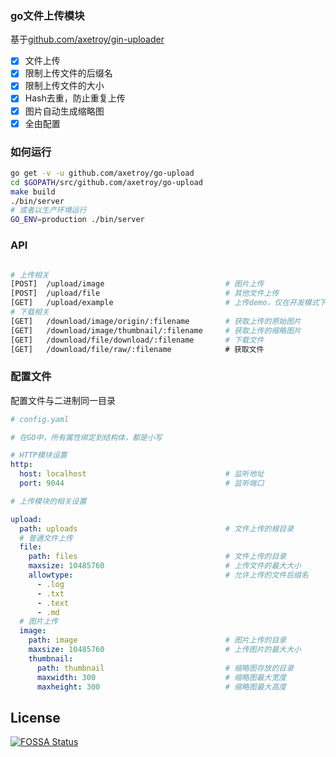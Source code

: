 ### go文件上传模块

基于[github.com/axetroy/gin-uploader](https://github.com/axetroy/gin-uploader)

- [x] 文件上传
- [x] 限制上传文件的后缀名
- [x] 限制上传文件的大小
- [x] Hash去重，防止重复上传
- [x] 图片自动生成缩略图
- [x] 全由配置

### 如何运行

```bash
go get -v -u github.com/axetroy/go-upload
cd $GOPATH/src/github.com/axetroy/go-upload
make build
./bin/server
# 或者以生产环境运行
GO_ENV=production ./bin/server
```

### API

```bash

# 上传相关
[POST]  /upload/image                           # 图片上传
[POST]  /upload/file                            # 其他文件上传
[GET]   /upload/example                         # 上传demo，仅在开发模式下
# 下载相关
[GET]   /download/image/origin/:filename        # 获取上传的原始图片
[GET]   /download/image/thumbnail/:filename     # 获取上传的缩略图片
[GET]   /download/file/download/:filename       # 下载文件
[GET]   /download/file/raw/:filename            # 获取文件
```

### 配置文件

配置文件与二进制同一目录

```yaml
# config.yaml

# 在GO中，所有属性绑定到结构体，都是小写

# HTTP模块设置
http:
  host: localhost                               # 监听地址
  port: 9044                                    # 监听端口

# 上传模块的相关设置

upload:
  path: uploads                                 # 文件上传的根目录
  # 普通文件上传
  file:
    path: files                                 # 文件上传的目录
    maxsize: 10485760                           # 上传文件的最大大小
    allowtype:                                  # 允许上传的文件后缀名
      - .log
      - .txt
      - .text
      - .md
  # 图片上传
  image:
    path: image                                 # 图片上传的目录
    maxsize: 10485760                           # 上传图片的最大大小
    thumbnail:
      path: thumbnail                           # 缩略图存放的目录
      maxwidth: 300                             # 缩略图最大宽度
      maxheight: 300                            # 缩略图最大高度
```


## License

[![FOSSA Status](https://app.fossa.io/api/projects/git%2Bgithub.com%2Faxetroy%2Fgo-upload.svg?type=large)](https://app.fossa.io/projects/git%2Bgithub.com%2Faxetroy%2Fgo-upload?ref=badge_large)
